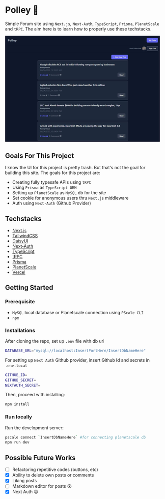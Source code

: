 # Polley :newspaper:

Simple Forum site using `Next.js`, `Next-Auth`, `TypeScript`, `Prisma`, `PlanetScale` and `tRPC`. The aim here is to learn how to properly use these techstacks.

![Polley Screen](./src/public/screen.JPG)

## Goals For This Project

I know the UI for this project is pretty trash. But that's not the goal for building this site. The goals for this project are:

- Creating fully typesafe APIs using `tRPC`
- Using `Prisma` as `TypeScript ORM`
- Setting up `PlanetScale` as `MySQL` db for the site
- Set cookie for anonymous users thru `Next.js` middleware
- Auth using `Next-Auth` (Github Provider)

## Techstacks

- [Next.js](https://nextjs.org/)
- [TailwindCSS](https://tailwindcss.com/)
- [DaisyUI](https://daisyui.com/)
- [Next-Auth](https://next-auth.js.org/)
- [TypeScript](https://www.typescriptlang.org/)
- [tRPC](https://trpc.io/)
- [Prisma](https://www.prisma.io/)
- [PlanetScale](https://planetscale.com/)
- [Vercel](https://vercel.com/)

## Getting Started

### Prerequisite

- `MySQL` local database or Planetscale connection using `PScale CLI`
- `npm`

### Installations

After cloning the repo, set up `.env` file with db url

```bash
DATABASE_URL="mysql://localhost:InsertPortHere/InsertDbNameHere"
```

For setting up `Next Auth` Github provider, insert Github Id and secrets in `.env.local`

```bash
GITHUB_ID=
GITHUB_SECRET=
NEXTAUTH_SECRET=
```

Then, proceed with installing:

```bash
npm install
```

### Run locally

Run the development server:

```bash
pscale connect `InsertDbNameHere` #for connecting planetscale db
npm run dev
```

## Possible Future Works

- [ ] Refactoring repetitive codes (buttons, etc)
- [x] Ability to delete own posts or comments
- [x] Liking posts
- [ ] Markdown editor for posts :astonished:
- [x] Next Auth :astonished:
